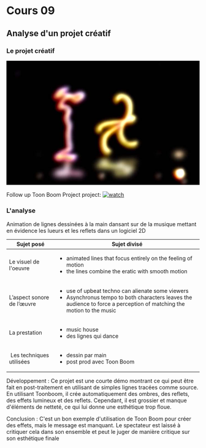 # Cours 09

## Analyse d'un projet créatif

### Le projet créatif
[![watch](Images/lines.jpg)](https://www.artstation.com/artwork/18R3ZL)

Follow up Toon Boom Project project:
[![watch](http://img.youtube.com/vi/yYKsP5_jwVc/0.jpg)](https://youtu.be/yYKsP5_jwVc)


### L'analyse

Animation de lignes dessinées à la main dansant sur de la musique mettant en évidence les lueurs et les reflets dans un logiciel 2D

|Sujet posé |	Sujet divisé |
| --------- | ------------ |
|Le visuel de l'oeuvre	| <ul><li>animated lines that focus entirely on the feeling of motion</li><li> the lines combine the eratic with smooth motion</li></ul>  |
|L’aspect sonore de l’œuvre |<ul><li>use of upbeat techno can alienate some viewers</li><li>Asynchronus tempo to both characters leaves the audience to force a perception of matching the motion to the music</li></ul> 	 |
|La prestation	|<ul><li> music house</li><li> des lignes qui dance </li></ul> 	 |
| Les techniques utilisées	| <ul><li> dessin par main </li><li> post prod avec Toon Boom</li></ul> |


Développement : 
Ce projet est une courte démo montrant ce qui peut être fait en post-traitement en utilisant de simples lignes tracées comme source. En utilisant Toonboom, il crée automatiquement des ombres, des reflets, des effets lumineux et des reflets. Cependant, il est grossier et manque d'éléments de netteté, ce qui lui donne une esthétique trop floue.

Conclusion : 
C'est un bon exemple d'utilisation de Toon Boom pour créer des effets, mais le message est manquant. Le spectateur est laissé à critiquer cela dans son ensemble et peut le juger de manière critique sur son esthétique finale

